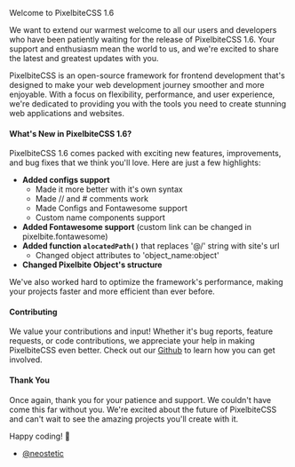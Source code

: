 Welcome to PixelbiteCSS 1.6

We want to extend our warmest welcome to all our users and developers who have been patiently waiting for the release of PixelbiteCSS 1.6. Your support and enthusiasm mean the world to us, and we're excited to share the latest and greatest updates with you.

PixelbiteCSS is an open-source framework for frontend development that's designed to make your web development journey smoother and more enjoyable. With a focus on flexibility, performance, and user experience, we're dedicated to providing you with the tools you need to create stunning web applications and websites.

#### What's New in PixelbiteCSS 1.6?
PixelbiteCSS 1.6 comes packed with exciting new features, improvements, and bug fixes that we think you'll love. Here are just a few highlights:

- **Added configs support**
  - Made it more better with it's own syntax
  - Made // and # comments work
  - Made Configs and Fontawesome support
  - Custom name components support
- **Added Fontawesome support** (custom link can be changed in pixelbite.fontawesome) 
- **Added function `alocatedPath()`** that replaces '@/' string with site's url
  - Changed object attributes to 'object_name:object'
- **Changed Pixelbite Object's structure**

We've also worked hard to optimize the framework's performance, making your projects faster and more efficient than ever before.

#### Contributing
We value your contributions and input! Whether it's bug reports, feature requests, or code contributions, we appreciate your help in making PixelbiteCSS even better. Check out our [Github](https://github.com/Pixelbite-CSS) to learn how you can get involved.

#### Thank You
Once again, thank you for your patience and support. We couldn't have come this far without you. We're excited about the future of PixelbiteCSS and can't wait to see the amazing projects you'll create with it.

Happy coding! 🚀

- [@neostetic](https://github.com/neostetic)
